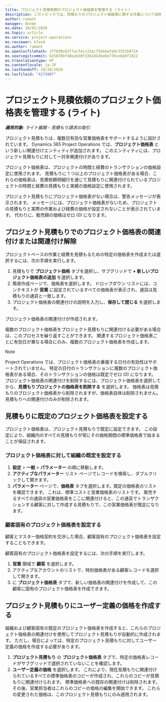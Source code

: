 ```yaml
---
title: プロジェクト見積依頼のプロジェクト価格表を管理する (ライト)
description: このトピックでは、見積もりのプロジェクト価格表に関する作業について説明します。 (Sales)
author: rumant
manager: Annbe
ms.date: 10/01/2020
ms.topic: article
ms.service: project-operations
ms.reviewer: kfend
ms.author: rumant
ms.openlocfilehash: 2ff830c63f7acf4cc23ac75d44afa9c3553b8724
ms.sourcegitcommit: 625878bf48ea530f3381843be0e778cebbbf1922
ms.translationtype: HT
ms.contentlocale: ja-JP
ms.lasthandoff: 10/30/2020
ms.locfileid: "4175987"
---
```

# <a name="manage-project-price-lists-on-project-quotes---lite"></a>プロジェクト見積依頼のプロジェクト価格表を管理する (ライト)

_**適用対象:** ライト展開 - 見積もり請求の取引_

プロジェクト見積もりは、複数日有効な営業価格表をサポートするように設計されています。 Dynamics 365 Project Operations では、**プロジェクト価格表** という新しい関連付けエンティティが追加されます。 このエンティティには、プロジェクト見積もりに対して一対多関連付けがあります。

プロジェクト価格表は、プロジェクトの時間と経費のトランザクションの価格設定に使用されます。 見積もりに 1 つ以上のプロジェクト価格表がある場合、これらの価格表は、見積依頼明細行を通じて見積もりに関連付けられているプロジェクトの時間と経費の見積もりと実績の価格設定に使用されます。

プロジェクト見積もりにプロジェクト価格表がない場合は、警告メッセージが表示されます。 メッセージには、プロジェクト価格表がないため、プロジェクトの見積もりと実際の作業および経費の価格が設定されないことが表示されています。 代わりに、販売額の価格はゼロ (0) になります。

## <a name="associate-or-disassociate-a-project-price-list-on-a-project-quote"></a>プロジェクト見積もりでのプロジェクト価格表の関連付けまたは関連付け解除

プロジェクトベースの作業と経費を見積もるための特定の価格表を作成または選択するには、次の手順を実行します。

1. 見積もりで **プロジェクト価格** タブを選択し、サブグリッドで **+ 新しいプロジェクト価格表の追加** を選択します。
2. 簡易作成ページで、価格表を選択します。 ドロップダウン リストには、コンテキストが **営業** に設定されているすべての価格表が表示され、通貨は見積もりの通貨と一致します。
4. プロジェクト価格表の関連付けの説明を入力し、**保存して閉じる** を選択します。

プロジェクト価格表の関連付けが作成されます。

複数のプロジェクト価格表をプロジェクト見積もりに関連付ける必要がある場合は、このプロセスを繰り返すことができます。 関連するプロジェクト価格表ごとに有効日が異なる場合にのみ、複数のプロジェクト価格表を作成します。

> [!NOTE]
> Project Operations では、プロジェクト価格表の重複する日付の有効性はサポートされていません。 特定の日付のトランザクションに複数のプロジェクト価格表がある場合、そのトランザクションの価格は既定でゼロ (0) になります。
プロジェクト価格表の関連付けを削除するには、プロジェクト価格表を選択してから、**見積もりプロジェクトの価格表を削除する** を選択します。 価格表は見積もりのプロジェクト価格表から削除されますが、価格表自体は削除されません。 見積もりへの関連付けのみが削除されます。

## <a name="set-up-default-project-price-lists-on-a-quote"></a>見積もりに既定のプロジェクト価格表を設定する

プロジェクト価格表は、プロジェクト見積もりで既定に設定できます。 この設定により、組織内のすべての見積もりが常にその価格期間の標準価格表で始まることが保証されます。

### <a name="set-up-organizational-default-for-project-price-lists"></a>プロジェクト価格表に対して組織の既定を設定する

1. **設定** > **一般** > **パラメーター** の順に移動します。
2. **アクティブなパラメーター** リスト ページでレコードを検索し、ダブルクリックして開きます。 
3. **パラメーター** ページで、**価格表** タブを選択します。既定の価格表のリストを確認できます。 これは、標準コストと営業価格表のリストです。 販売するすべての通貨の営業価格表をここに関連付けると、この通貨でトランザクションする顧客に対して作成する見積もりで、この営業価格表が既定になります。

### <a name="set-up-customer-specific-project-price-lists"></a>顧客固有のプロジェクト価格表を設定する

顧客とマスター価格契約を交渉した場合、顧客固有のプロジェクト価格表を設定することもできます。

顧客固有のプロジェクト価格表を設定するには、次の手順を実行します。

1. **営業** 領域で **顧客** を選択します。
2. アクティブなアカウントのリストで、特別価格表がある顧客レコードを選択して開きます。
3. に **プロジェクト価格表** タブで、新しい価格表の関連付けを作成して、この顧客に固有のプロジェクト価格表を作成できます。

## <a name="create-custom-pricing-on-a-project-quote"></a>プロジェクト見積もりにユーザー定義の価格を作成する

組織および顧客固有の既定のプロジェクト価格表を作成すると、これらのプロジェクト価格表の関連付けを使用してプロジェクト見積もりが自動的に作成されます。 ただし、場合によっては、特定のプロジェクト見積もりに対してユーザー定義の価格を作成する必要があります。 

1. **プロジェクト見積もり** の **プロジェクト価格表** タブで、特定の価格表レコードがサブグリッドで選択されていないことを確認します。
2. **ユーザー定義の価格** を選択します。 これにより、現在見積もりに関連付けられているすべての標準価格表のコピーが作成され、これらのコピーが見積もりに関連付けられます。 標準価格表への既存の関連付けは削除されます。 その後、営業担当者はこれらのコピーの価格の編集を開始できます。 これらの変更された価格は、このプロジェクト見積もりにのみ適用されます。

